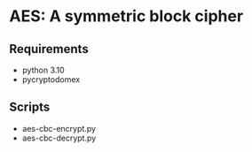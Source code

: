 # AES: A symmetric block cipher

## Requirements

* python 3.10
* pycryptodomex

## Scripts

* aes-cbc-encrypt.py
* aes-cbc-decrypt.py